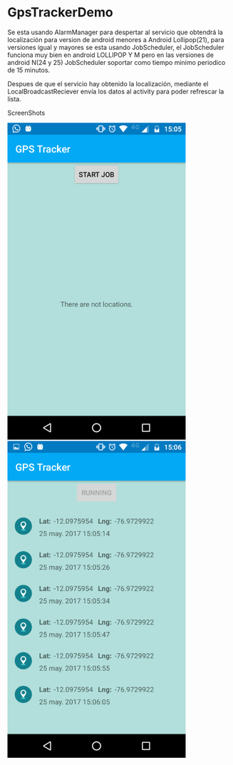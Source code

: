 
# GpsTrackerDemo

Se esta usando AlarmManager para despertar al servicio que obtendrá la 
localización para version de android menores a Android Lollipop(21), para versiones igual y mayores
se esta usando JobScheduler, el JobScheduler funciona muy bien en android LOLLIPOP Y M pero en 
las versiones de android N(24 y 25) JobScheduler soportar como tiempo minimo periodico de 15 minutos.

Despues de que el servicio hay obtenido la localización, mediante el LocalBroadcastReciever envía los datos
al activity para poder refrescar la lista.

ScreenShots

<img src="/screenshots/Screenshot1.png" width="400"/>
<img src="/screenshots/Screenshot2.png" width="400"/>